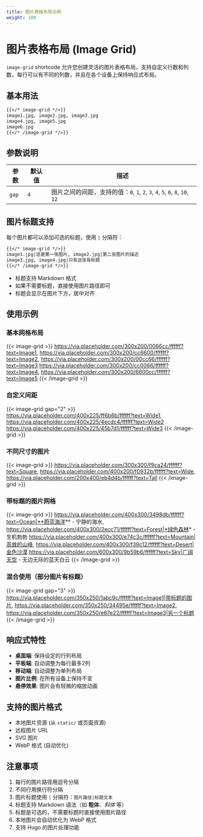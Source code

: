 ```yaml
---
title: 图片表格布局示例
weight: 100
---
```


# 图片表格布局 (Image Grid)

`image-grid` shortcode 允许您创建灵活的图片表格布局，支持自定义行数和列数，每行可以有不同的列数，并且在各个设备上保持响应式布局。

## 基本用法

```markdown
{{</* image-grid */>}}
image1.jpg, image2.jpg, image3.jpg
image4.jpg, image5.jpg
image6.jpg
{{</* /image-grid */>}}
```

## 参数说明

| 参数 | 默认值 | 描述 |
|------|--------|------|
| `gap` | `4` | 图片之间的间距，支持的值：`0`, `1`, `2`, `3`, `4`, `5`, `6`, `8`, `10`, `12` |

## 图片标题支持

每个图片都可以添加可选的标题，使用 `|` 分隔符：

```markdown
{{</* image-grid */>}}
image1.jpg|这是第一张图片, image2.jpg|第二张图片的描述
image3.jpg, image4.jpg|只有这张有标题
{{</* /image-grid */>}}
```

- 标题支持 Markdown 格式
- 如果不需要标题，直接使用图片路径即可
- 标题会显示在图片下方，居中对齐

## 使用示例

### 基本网格布局

{{< image-grid >}}
https://via.placeholder.com/300x200/0066cc/ffffff?text=Image1, https://via.placeholder.com/300x200/cc6600/ffffff?text=Image2, https://via.placeholder.com/300x200/00cc66/ffffff?text=Image3
https://via.placeholder.com/300x200/cc0066/ffffff?text=Image4, https://via.placeholder.com/300x200/6600cc/ffffff?text=Image5
{{< /image-grid >}}

### 自定义间距

{{< image-grid gap="2" >}}
https://via.placeholder.com/400x225/ff6b6b/ffffff?text=Wide1, https://via.placeholder.com/400x225/4ecdc4/ffffff?text=Wide2
https://via.placeholder.com/400x225/45b7d1/ffffff?text=Wide3
{{< /image-grid >}}

### 不同尺寸的图片

{{< image-grid >}}
https://via.placeholder.com/300x300/f9ca24/ffffff?text=Square, https://via.placeholder.com/400x200/f0932b/ffffff?text=Wide, https://via.placeholder.com/200x400/eb4d4b/ffffff?text=Tall
{{< /image-grid >}}

### 带标题的图片网格

{{< image-grid >}}
https://via.placeholder.com/400x300/3498db/ffffff?text=Ocean|**蔚蓝海洋** - 宁静的海水, https://via.placeholder.com/400x300/2ecc71/ffffff?text=Forest|*绿色森林* - 生机勃勃
https://via.placeholder.com/400x300/e74c3c/ffffff?text=Mountain|高耸的山峰, https://via.placeholder.com/400x300/f39c12/ffffff?text=Desert|金色沙漠
https://via.placeholder.com/600x300/9b59b6/ffffff?text=Sky|广阔天空 - 无边无际的蓝天白云
{{< /image-grid >}}

### 混合使用（部分图片有标题）

{{< image-grid gap="3" >}}
https://via.placeholder.com/350x250/1abc9c/ffffff?text=Image1|带标题的图片, https://via.placeholder.com/350x250/34495e/ffffff?text=Image2, https://via.placeholder.com/350x250/e67e22/ffffff?text=Image3|另一个标题
{{< /image-grid >}}

## 响应式特性

- **桌面端**: 保持设定的行列布局
- **平板端**: 自动调整为每行最多2列
- **移动端**: 自动调整为单列布局
- **图片比例**: 在所有设备上保持不变
- **悬停效果**: 图片会有轻微的缩放动画

## 支持的图片格式

- 本地图片资源 (从 `static/` 或页面资源)
- 远程图片 URL
- SVG 图片
- WebP 格式 (自动优化)

## 注意事项

1. 每行的图片路径用逗号分隔
2. 不同行用换行符分隔
3. 图片标题使用 `|` 分隔符：`图片路径|标题文本`
4. 标题支持 Markdown 语法（如 **粗体**、*斜体* 等）
5. 标题是可选的，不需要标题时直接使用图片路径
6. 本地图片会自动优化为 WebP 格式
7. 支持 Hugo 的图片处理功能
